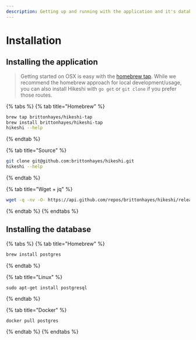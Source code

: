 ```yaml
---
description: Getting up and running with the application and it's database.
---
```


# Installation

## Installing the application

> Getting started on OSX is easy with the [homebrew tap](https://brew.sh/). While we recommend the homebrew approach for local development/usage, you can also install Hikeshi with `go get` or `git clone` if you prefer those routes.

{% tabs %}
{% tab title="Homebrew" %}
```bash
brew tap brittonhayes/hikeshi-tap
brew install brittonhayes/hikeshi-tap
hikeshi --help
```
{% endtab %}

{% tab title="Source" %}
```bash
git clone git@github.com:brittonhayes/hikeshi.git
hikeshi --help
```
{% endtab %}

{% tab title="Wget + jq" %}
```bash
wget -q -nv -O- https://api.github.com/repos/brittonhayes/hikeshi/releases/latest 2>/dev/null | jq -r '.assets[] | select(.browser_download_url | contains("linux-amd64")) | .browser_download_url'
```
{% endtab %}
{% endtabs %}

## Installing the database

{% tabs %}
{% tab title="Homebrew" %}
```bash
brew install postgres
```
{% endtab %}

{% tab title="Linux" %}
```text
sudo apt-get install postgresql
```
{% endtab %}

{% tab title="Docker" %}
```text
docker pull postgres
```
{% endtab %}
{% endtabs %}



